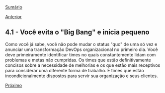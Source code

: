[Sumário](https://github.com/lucasfantacuci/DevOpsRevelado/blob/master/README.md)


[Anterior](https://github.com/lucasfantacuci/DevOpsRevelado/blob/master/CHAPTER04/4-HOWSHOULDYOUSTARTDEVOPSINYOURORGANIZATION.md)


## 4.1 - Você evita o "Big Bang" e inicia pequeno


Como você já sabe, você não pode mudar o status "quo" de uma só vez e anunciar uma transformação DevOps organizacional no primeiro dia. Você deve primeiramente identificar times no quais constantemente lidam com problemas e metas não cumpridas. Os times que estão definitivamente concisos sobre a necessidade de melhorias e os que estão mais receptivos para considerar uma diferente forma de trabalho. E times que estão incondicionalmente dispostos para servir sua organização e seus clientes.


[Próximo]()
